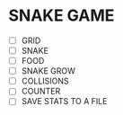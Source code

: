 # SNAKE GAME
- [ ] GRID
- [ ] SNAKE
- [ ] FOOD
- [ ] SNAKE GROW
- [ ] COLLISIONS
- [ ] COUNTER
- [ ] SAVE STATS TO A FILE